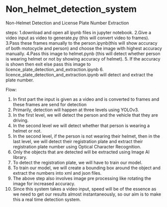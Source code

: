# Non_helmet_detection_system

Non-Helmet Detection and License Plate Number Extraction

steps:
1.download and open all ipynb files in jupyter notebook.
2.Give a video input as video to generate.py (this will convert video to frames).
3.Pass these frames manually to the person.ipynb(this will show accuracy of both motocycle and person) and choose the image with highest accuracy manually.
4.Pass this image to helmet.pynb (this will detect whether person is wearing helmet or not by showing accuracy of helmet).
5. If the accuracy is shown then exit else pass this image to licence_plate_detection_and_extraction.ipynb
6. licence_plate_detection_and_extraction.ipynb will detect and extract the plate number.












Flow:
1.  In first part the input is given as a video and is converted to frames and these frames are send for detection  
2.	Primarily, detection will happen at three levels using YOLOv3.
3.	In the first level, we will detect the person and the vehicle that they are driving.
4.	In the second level we will detect whether that person is wearing a helmet or not.
5.	In the second level, if the person is not wearing their helmet, then in the last level, we will detect their registration plate and extract their registration plate number using Optical Character Recognition.
6.	Only the objects that are detected will be extracted using Image AI library.
7.	To detect the registration plate, we will have to train our model.
8.	To train our model, we will create a bounding box around the object and extract the numbers into xml and json files.
9.	The above step also involves image pre processing like rotating the image for increased accuracy.
10.	Since this system takes a video input, speed will be of the essence as we need to get our results almost instantaneously, so our aim is to make this a real time detection system.
